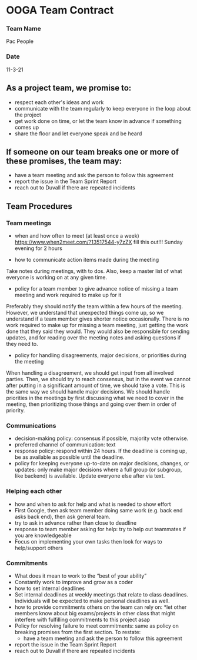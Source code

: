 # OOGA Team Contract
### Team Name
Pac People
### Date
11-3-21


## As a project team, we promise to:
* respect each other's ideas and work
* communicate with the team regularly to keep everyone in the loop about the project
* get work done on time, or let the team know in advance if something comes up
* share the floor and let everyone speak and be heard

## If someone on our team breaks one or more of these promises, the team may:
* have a team meeting and ask the person to follow this agreement
* report the issue in the Team Sprint Report
* reach out to Duvall if there are repeated incidents

## Team Procedures

### Team meetings
* when and how often to meet (at least once a week)
  https://www.when2meet.com/?13517544-y7zZX fill this out!!!
  Sunday evening for 2 hours

* how to communicate action items made during the meeting

Take notes during meetings, with to dos. Also, keep a master list of what everyone is working on at any given time.

* policy for a team member to give advance notice of missing a team meeting and work required to make up for it

Preferably they should notify the team within a few hours of the meeting. However, we understand that unexpected things come up, so we understand if a team member gives shorter notice occasionally. There is no work required to make up for missing a team meeting, just getting the work done that they said they would. They would also be responsible for sending updates, and for reading over the meeting notes and asking questions if they need to.

* policy for handling disagreements, major decisions, or priorities during the meeting

When handling a disagreement, we should get input from all involved parties. Then, we should try to reach consensus, but in the event we cannot after putting in a significant amount of time, we should take a vote. This is the same way we should handle major decisions. We should handle priorities in the meetings by first discussing what we need to cover in the meeting, then prioritizing those things and going over them in order of priority.


### Communications
* decision-making policy: consensus if possible, majority vote otherwise.
* preferred channel of communication: text
* response policy: respond within 24 hours. If the deadline is coming up, be as available as possible until the deadline.
* policy for keeping everyone up-to-date on major decisions, changes, or updates: only make major decisions where a full group (or subgroup, like backend) is available. Update everyone else after via text.

### Helping each other
* how and when to ask for help and what is needed to show effort
* First Google, then ask team member doing same work (e.g. back end asks back end), then ask general team.
* try to ask in advance rather than close to deadline
* response to team member asking for help: try to help out teammates if you are knowledgeable
* Focus on implementing your own tasks then look for ways to help/support others

### Commitments
* What does it mean to work to the “best of your ability”
* Constantly work to improve and grow as a coder
* how to set internal deadlines
* Set internal deadlines at weekly meetings that relate to class deadlines. Individuals will be expected to make personal deadlines as well.
* how to provide commitments others on the team can rely on:
  *let other members know about big exams/projects in other class that might interfere with fulfilling commitments to this project asap
* Policy for resolving failure to meet commitments: same as policy on breaking promises from the first section. To restate:
    * have a team meeting and ask the person to follow this agreement
* report the issue in the Team Sprint Report
* reach out to Duvall if there are repeated incidents


